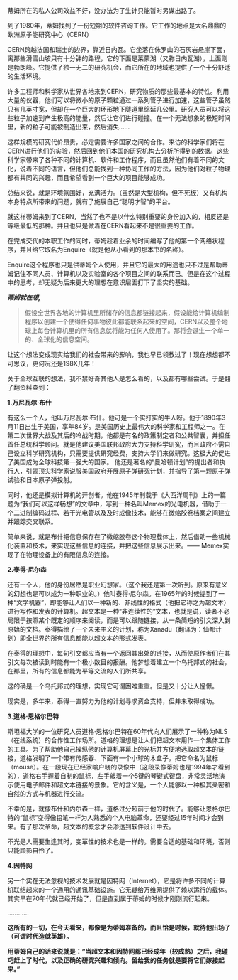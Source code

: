 蒂姆所在的私人公司效益不好，没办法为了生计只能暂时另谋出路了。

到了1980年，蒂姆找到了一份短期的软件咨询工作。它工作的地点是大名鼎鼎的欧洲原子能研究中心（CERN）

CERN跨越法国和瑞士的边界，靠近日内瓦。它坐落在侏罗山的石灰岩悬崖下面，离那些滑雪山坡只有十分钟的路程，它的下面是莱蒙湖（又称日内瓦湖），上面则是勃朗峰。它提供了独一无二的研究机会，而它所在的地域也提供了一个十分舒适的生活环境。

许多工程师和科学家从世界各地来到CERN，研究物质的那些最基本的特性。利用大量的仪器，他们可以将微小的原子颗粒通过一系列管子进行加速，这些管子虽然只有几英寸宽，但却在一个巨大的环形地下隧道里绵延几公里。研究人员可以将这些粒子加速到产生极高的能量，然后让它们进行碰撞。在一个无法想象的极短时间里，新的粒子可能被制造出来，然后消失……

这样规模的研究代价昂贵，必定需要许多国家之间的合作。来访的科学家们将在CERN进行他们的实验，然后回到他们本国的研究机构去分析所得到的数据。这些科学家带来了各种不同的计算机、软件和工作程序，而且虽然他们有着不同的文化，说着不同的语言，但他们总能找到一种协同工作的方法，因为他们对粒子物理都有共同的兴趣，而且希望看到一个巨大的项目能够成功。

总结来说，就是环境氛围好，充满活力。（虽然是大型机构，但不死板）又有机构本身特点所带来的问题，就有了施展自己“聪明才智”的平台。

就这样蒂姆来到了CERN，当然了也不是以什么特别重要的身份加入的，相反还是等级最低的那种。并且也只是做着在CERN看起来不是很重要的工作。

在完成交代的本职工作的同时，蒂姆趁着业余的时间编写了他的第一个网络状程序，并且给它取名为Enquire（就是他从小看到的那本书的名称）。

Enquire这个程序也只是供蒂姆个人使用，并且它的最大的用途也只不过是帮助蒂姆记住不同人员、计算机以及实验室的各个项目之间的联系而已。但是在这个过程中的思考，却无疑为后来更大的理想在意识层面打下了坚实的基础。


***蒂姆就在想,***

> 假设全世界各地的计算机里所储存的信息都链接起来，假设能给计算机编制程序以创建一个使得任何事物彼此都能联系起来的空间，CERN以及整个地球上每台计算机里的所有信息就将能为任何人使用了。那将会诞生一个单一的、全球化的信息空间。

让这个想法变成现实给我们的社会带来的影响，我也早已领教过了！现在想想都不可思议，更何况还是198X几年！

关于全球互联的想法，我不禁好奇其他人是怎么看的，以及都有哪些尝试。于是翻了翻资料查到：

**1.万尼瓦尔·布什**

有这么一个人，他叫万尼瓦尔·布什。他可是一个实打实的牛人呀。他于1890年3月11日出生于美国，享年84岁。是美国历史上最伟大的科学家和工程师之一。在第二次世界大战及其后的冷战时期，他都是有名的政策制定者和公共智囊，并担任首任总统科学顾问。就是他建议美国联邦政府大力支持科学研究，而且政府不需自己设立科学研究机构，只需要提供研究经费，支持大学们来做研究。这极大的促进了美国成为全球科技第一强大的国家。
他还是著名的“曼哈顿计划”的提出者和执行人，引领顶尖科学家说服美国政府开展原子弹研究计划，并指导了第一颗原子弹试验和日本原子弹投射。

同时，他还是模拟计算机的开创者。他在1945年刊载于《大西洋周刊》上的一篇题为“我们可以这样畅想”的文章中，写到一种名叫Memex的光电机器，借助于一个二进制编码过程、若干光电管以及及时成像技术，能够在微缩胶卷档案之间建立并跟踪交叉联系。

简单来说，就是布什把信息保存在了微缩胶卷这个物理载体上，然后借助一些机械化装置和技术，来实现这些信息的连接，并把这些信息展示出来。—— Memex实现了在物理设备上的有限信息的连接。

**2.泰得·尼尔森**

还有一个人，他的身份居然是职业幻想家。（这个我还是第一次听到。原来有意义的幻想也是可以成为一种职业的。）他叫泰得·尼尔森。在1965年的时候提到了一种“文学机器”，即能够让人们以一种新的、非线性的格式（他把它称之为超文本）进行写作和发表的计算机。超文本是一种“非连续性的”文本，也就是说，读者不必局限于按照某个既定的顺序来阅读，而是可以跟随链接，从一条简短的引文深入到原始的文档。泰得描绘了一个未来主义的计划，称为Xanadu（翻译为：仙都计划）即全世界的所有信息都能以超文本的形式发表。

在泰得的理想中，每句引文都应当有一个返回其出处的链接，从而使原作者们在其引文每次被读到时能有一个极小数目的报酬。他梦想着建立一个乌托邦式的社会，在那里，所有的信息都能为平等交流的人们所共享。

这的确是一个乌托邦式的理想，实现它可谓困难重重。但是又十分让人憧憬。

现实是，多年来，泰得一直努力为他的计划寻求资金支持，但并未取得成功。


**3.道格·恩格尔巴特**

斯坦福大学的一位研究人员道格·恩格尔巴特在60年代向人们展示了一种称为NLS（在线系统）的合作性工作场所。道格的理想是让人们把超文本用作一个集体工作的工具。为了帮助他自己操纵他的计算机屏幕上的光标并方便地选取超文本的链接，道格发明了一个带有传感器、下面有一个小球的木盒子，把它命名为鼠标（mouse）。在一段现在已经家喻户晓的录像中（这段录像蒂姆也是1994年才看到的），道格右手握着自制的鼠标，左手敲着一个5键的琴键式键盘，非常灵活地演示使用电子邮件和超文本链接的景象。它的含义是，一个人能够以一种极其亲密和自然的方式与机器进行交流。

不幸的是，就像布什和内尔森一样，道格过分超前于他的时代了。能够让恩格尔巴特的“鼠标”变得像铅笔一样为人熟悉的个人电脑革命，还要经过15年时间才会到来。有了那次革命，超文本的概念才会渗透到软件设计中去。

不光是人需要生逢其时，变革性的技术也是一样的。需要合适的基础和环境，否则只能顾影自怜了。


**4.因特网**

另一个实在无法忽视的技术发展就是因特网（Internet），它是将许多不同的计算机联结起来的一个通用的通讯基础设施。它无疑给万维网提供了赖以运行的载体。其实早在70年代就已经开始了，但是直到属于蒂姆的时候才刚刚流行起来。

…………


**这所有的一切，在今天看来，都像是为蒂姆准备的，而且恰是时候，就待他出场了（可谓时代造就英雄）。**

**用蒂姆自己的话来说就是：“当超文本和因特网都已经成年（较成熟）之后，我碰巧赶上了时代，以及正确的研究兴趣和倾向。留给我的任务就是要将它们嫁接起来。”**
